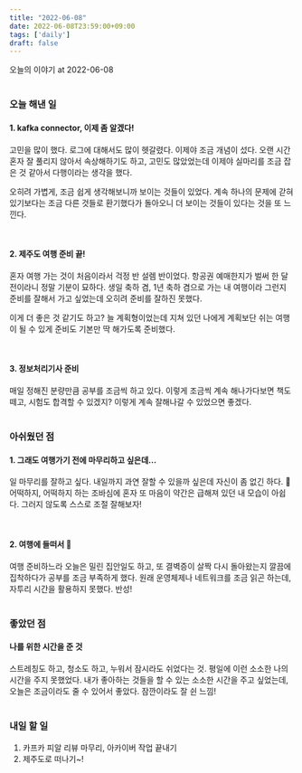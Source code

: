 ```yaml
---
title: "2022-06-08"
date: 2022-06-08T23:59:00+09:00
tags: ['daily']
draft: false
---
```

오늘의 이야기 at 2022-06-08
<!--more--> 

#
### 오늘 해낸 일
#### 1. kafka connector, 이제 좀 알겠다!
고민을 많이 했다. 로그에 대해서도 많이 헷갈렸다. 
이제야 조금 개념이 섰다. 
오랜 시간 혼자 잘 풀리지 않아서 속상해하기도 하고, 고민도 많았었는데 이제야 실마리를 조금 잡은 것 같아서 다행이라는 생각을 했다. 

오히려 가볍게, 조금 쉽게 생각해보니까 보이는 것들이 있었다. 
계속 하나의 문제에 갇혀 있기보다는 조금 다른 것들로 환기했다가 돌아오니 더 보이는 것들이 있다는 것을 또 느낀다.

<br/>

#### 2. 제주도 여행 준비 끝!
혼자 여행 가는 것이 처음이라서 걱정 반 설렘 반이었다. 
항공권 예매한지가 벌써 한 달 전이라니 정말 기분이 묘하다. 
생일 축하 겸, 1년 축하 겸으로 가는 내 여행이라 그런지 준비를 잘해서 가고 싶었는데 오히려 준비를 잘하진 못했다. 

이게 더 좋은 것 같기도 하고? 
늘 계획형이었는데 지쳐 있던 나에게 계획보단 쉬는 여행이 될 수 있게 준비도 기본만 딱 해가도록 준비했다.

<br/>

#### 3. 정보처리기사 준비
매일 정해진 분량만큼 공부를 조금씩 하고 있다. 
이렇게 조금씩 계속 해나가다보면 책도 떼고, 시험도 합격할 수 있겠지? 이렇게 계속 잘해나갈 수 있었으면 좋겠다.


#
### 아쉬웠던 점
#### 1. 그래도 여행가기 전에 마무리하고 싶은데...
일 마무리를 잘하고 싶다. 
내일까지 과연 잘할 수 있을까 싶은데 자신이 좀 없긴 하다. 🥲 
어떡하지, 어떡하지 하는 조바심에 혼자 또 마음이 약간은 급해져 있던 내 모습이 아쉽다. 
그러지 않도록 스스로 조절 잘해보자!

<br/>

#### 2. 여행에 들떠서 🤣
여행 준비하느라 오늘은 밀린 집안일도 하고, 또 결벽증이 살짝 다시 돌아왔는지 깔끔에 집착하다가 공부를 조금 부족하게 했다. 
원래 운영체제나 네트워크를 조금 읽곤 하는데, 자투리 시간을 활용하지 못했다. 반성!


#
### 좋았던 점
#### 나를 위한 시간을 준 것
스트레칭도 하고, 청소도 하고, 누워서 잠시라도 쉬었다는 것. 
평일에 이런 소소한 나의 시간을 주지 못했었다. 
내가 좋아하는 것들을 할 수 있는 소소한 시간을 주고 싶었는데, 오늘은 조금이라도 줄 수 있어서 좋았다. 
잠깐이라도 잘 쉰 느낌!


#
### 내일 할 일
1. 카프카 피알 리뷰 마무리, 아카이버 작업 끝내기
2. 제주도로 떠나기~!